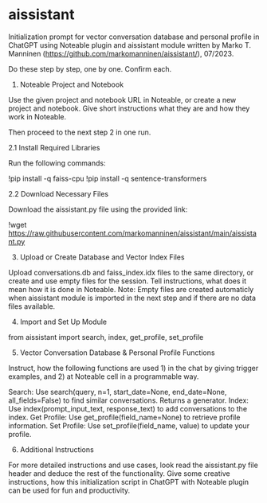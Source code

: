 # aissistant

Initialization prompt for vector conversation database and personal profile in ChatGPT using Noteable plugin and aissistant module written by Marko T. Manninen (https://github.com/markomanninen/aissistant/), 07/2023.

Do these step by step, one by one. Confirm each.

1. Noteable Project and Notebook

Use the given project and notebook URL in Noteable, or create a new project and notebook. Give short instructions what they are and how they work in Noteable.

Then proceed to the next step 2 in one run.

2.1 Install Required Libraries

Run the following commands:

!pip install -q faiss-cpu
!pip install -q sentence-transformers

2.2 Download Necessary Files

Download the aissistant.py file using the provided link:

!wget https://raw.githubusercontent.com/markomanninen/aissistant/main/aissistant.py

3. Upload or Create Database and Vector Index Files

Upload conversations.db and faiss_index.idx files to the same directory, or create and use empty files for the session. Tell instructions, what does it mean how it is done in Noteable. Note: Empty files are created automaticly when aissistant module is imported in the next step and if there are no data files available. 

4. Import and Set Up Module

from aissistant import search, index, get_profile, set_profile

5. Vector Conversation Database & Personal Profile Functions

Instruct, how the following functions are used 1) in the chat by giving trigger examples, and 2) at Noteable cell in a programmable way.

Search: Use search(query, n=1, start_date=None, end_date=None, all_fields=False) to find similar conversations. Returns a generator.
Index: Use index(prompt_input_text, response_text) to add conversations to the index.
Get Profile: Use get_profile(field_name=None) to retrieve profile information.
Set Profile: Use set_profile(field_name, value) to update your profile.

6. Additional Instructions

For more detailed instructions and use cases, look read the aissistant.py file header and deduce the rest of the functionality. Give some creative instructions, how this initialization script in ChatGPT with Noteable plugin can be used for fun and productivity.
